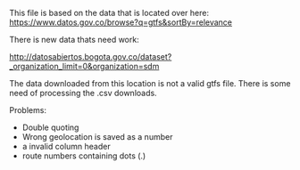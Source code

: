 This file is based on the data that is located over here:
https://www.datos.gov.co/browse?q=gtfs&sortBy=relevance

There is new data thats need work:

http://datosabiertos.bogota.gov.co/dataset?_organization_limit=0&organization=sdm

The data downloaded from this location is not a valid gtfs file. There is some need of processing the .csv downloads. 

Problems:

* Double quoting
* Wrong geolocation is saved as a number
* a invalid column header
* route numbers containing dots (.)
